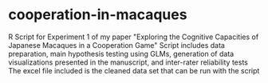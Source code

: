 # cooperation-in-macaques
R Script for Experiment 1 of my paper "Exploring the Cognitive Capacities of Japanese Macaques in a Cooperation Game"
Script includes data preparation, main hypothesis testing using GLMs, generation of data visualizations presented in the manuscript, and inter-rater reliability tests
The excel file included is the cleaned data set that can be run with the script
